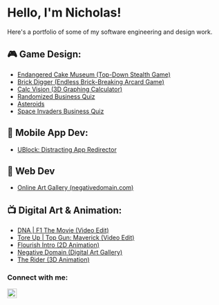 <!--
**Nickamolin/Nickamolin** is a ✨ _special_ ✨ repository because its `README.md` (this file) appears on your GitHub profile.

Here are some ideas to get you started:

- 🔭 I’m currently working on ...
- 🌱 I’m currently learning ...
- 👯 I’m looking to collaborate on ...
- 🤔 I’m looking for help with ...
- 💬 Ask me about ...
- 📫 How to reach me: ...
- 😄 Pronouns: ...
- ⚡ Fun fact: ...
-->

<h1>Hello, I'm Nicholas! </h1>
Here's a portfolio of some of my software engineering and design work.

<h2>🎮 Game Design:</h2>

- [Endangered Cake Museum (Top-Down Stealth Game)](https://drakonnic.itch.io/endangered-cake-museum)
- [Brick Digger (Endless Brick-Breaking Arcard Game)](https://www.lexaloffle.com/bbs/?tid=147781)
- [Calc Vision (3D Graphing Calculator)](https://github.com/Nickamolin/CalcVision/blob/main/README.md)
- [Randomized Business Quiz](https://github.com/Nickamolin/RandomizedBusinessQuiz)
- [Asteroids](https://github.com/Nickamolin/Asteroids)
- [Space Invaders Business Quiz](https://github.com/Nickamolin/SpaceInvadersBusinessQuiz)

<h2>📱 Mobile App Dev:</h2>

- [UBlock: Distracting App Redirector](https://github.com/Nickamolin/UblockFocusApp)

<h2>🛜 Web Dev</h2>

- [Online Art Gallery (negativedomain.com)](https://github.com/Nickamolin/OnlineArtGallery)

<!--
- <b>Java</b>
  - [UVA Course Reviewer](https://github.com/Nickamolin/UVACourseReviewer)
  - [Wordle (Offline Recreation)](https://github.com/Nickamolin/Wordle)
  - [Mobile Chapter Manager](https://github.com/Nickamolin/MobileChapterManager)
- <b>C, C++</b>
  - [Postfix Calculator](https://github.com/Nickamolin/PostFixCalculator)
- <b>C#</b>
  - [Calc Vision (3D Graphing Calculator)](https://github.com/Nickamolin/CalcVision/blob/main/README.md)
  - [Randomized Business Quiz](https://github.com/Nickamolin/RandomizedBusinessQuiz) 
- <b>HTML, CSS, JS</b>
  - [Online Art Gallery (negativedomain.com)](https://github.com/Nickamolin/OnlineArtGallery)
- <b>Other</b>
  - [Asteroids](https://github.com/Nickamolin/Asteroids)
  - [Space Invaders Business Quiz](https://github.com/Nickamolin/SpaceInvadersBusinessQuiz)
-->

<h2>📺 Digital Art & Animation:</h2>

- [DNA | F1 The Movie (Video Edit)](https://www.youtube.com/watch?v=HuUPuRlJSnc)
- [Tore Up | Top Gun: Maverick (Video Edit)](https://www.youtube.com/watch?v=mDZmO595esM)
- [Flourish Intro (2D Animation)](https://www.youtube.com/watch?v=bqCrQkWlCVk)
- [Negative Domain (Digital Art Gallery)](https://negativedomain.com/)
- [The Rider (3D Animation)](https://www.youtube.com/watch?v=LD4bC0svJ5E)

<h3>Connect with me:</h3>

[<img align="left" alt="Nicholas Gamolin | LinkedIn" width="22px" src="https://cdn.jsdelivr.net/npm/simple-icons@v3/icons/linkedin.svg" />][linkedin]

[linkedin]: https://www.linkedin.com/in/nicholas-gamolin/

